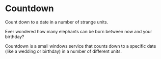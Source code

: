 # Countdown
Count down to a date in a number of strange units.

Ever wondered how many elephants can be born between now and your birthday?

Countdown is a small windows service that counts down to a specific date (like a wedding or birthday) in a number of different units.
